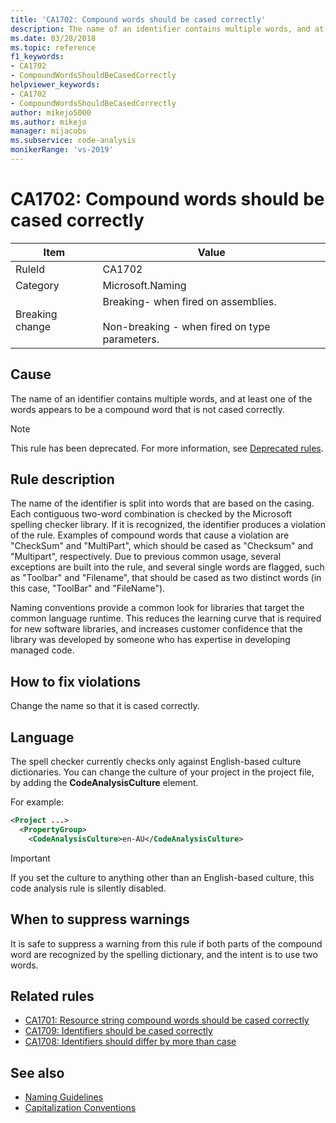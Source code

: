 ```yaml
---
title: 'CA1702: Compound words should be cased correctly'
description: The name of an identifier contains multiple words, and at least one of the words appears to be a compound word that is not cased correctly.
ms.date: 03/28/2018
ms.topic: reference
f1_keywords:
- CA1702
- CompoundWordsShouldBeCasedCorrectly
helpviewer_keywords:
- CA1702
- CompoundWordsShouldBeCasedCorrectly
author: mikejo5000
ms.author: mikejo
manager: mijacobs
ms.subservice: code-analysis
monikerRange: 'vs-2019'
---
```


# CA1702: Compound words should be cased correctly

|Item|Value|
|-|-|
|RuleId|CA1702|
|Category|Microsoft.Naming|
|Breaking change|Breaking- when fired on assemblies.<br /><br /> Non-breaking - when fired on type parameters.|

## Cause

The name of an identifier contains multiple words, and at least one of the words appears to be a compound word that is not cased correctly.

> [!NOTE]
> This rule has been deprecated. For more information, see [Deprecated rules](fxcop-unported-deprecated-rules.md).

## Rule description

The name of the identifier is split into words that are based on the casing. Each contiguous two-word combination is checked by the Microsoft spelling checker library. If it is recognized, the identifier produces a violation of the rule. Examples of compound words that cause a violation are "CheckSum" and "MultiPart", which should be cased as "Checksum" and "Multipart", respectively. Due to previous common usage, several exceptions are built into the rule, and several single words are flagged, such as "Toolbar" and "Filename", that should be cased as two distinct words (in this case, "ToolBar" and "FileName").

Naming conventions provide a common look for libraries that target the common language runtime. This reduces the learning curve that is required for new software libraries, and increases customer confidence that the library was developed by someone who has expertise in developing managed code.

## How to fix violations

Change the name so that it is cased correctly.

## Language

The spell checker currently checks only against English-based culture dictionaries. You can change the culture of your project in the project file, by adding the **CodeAnalysisCulture** element.

For example:

```xml
<Project ...>
  <PropertyGroup>
    <CodeAnalysisCulture>en-AU</CodeAnalysisCulture>
```

> [!IMPORTANT]
> If you set the culture to anything other than an English-based culture, this code analysis rule is silently disabled.

## When to suppress warnings

It is safe to suppress a warning from this rule if both parts of the compound word are recognized by the spelling dictionary, and the intent is to use two words.

## Related rules

- [CA1701: Resource string compound words should be cased correctly](../code-quality/ca1701.md)
- [CA1709: Identifiers should be cased correctly](../code-quality/ca1709.md)
- [CA1708: Identifiers should differ by more than case](/dotnet/fundamentals/code-analysis/quality-rules/ca1708)

## See also

- [Naming Guidelines](/dotnet/standard/design-guidelines/naming-guidelines)
- [Capitalization Conventions](/dotnet/standard/design-guidelines/capitalization-conventions)

